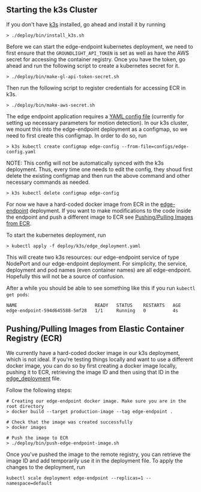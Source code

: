 
## Starting the k3s Cluster 

If you don't have [k3s](https://docs.k3s.io/) installed, go ahead and install it by running 

```shell
> ./deploy/bin/install_k3s.sh
```

Before we can start the edge-endpoint kubernetes deployment, we need to first ensure that 
the `GROUNDLIGHT_API_TOKEN` is set as well as have the AWS secret for accessing the container
registry. Once you have the token, go ahead and run the following
script to create a kubernetes secret for it. 

```shell
> ./deploy/bin/make-gl-api-token-secret.sh
```

Then run the following script to register credentials for accessing ECR in k3s. 

```shell
> ./deploy/bin/make-aws-secret.sh
```

The edge endpoint application requires a [YAML config file](/configs/edge-config.yaml) (currently for setting up necessary parameters 
for motion detection). In our k3s cluster, we mount this into the edge-endpoint deployment as a configmap, so we need to first
create this configmap. In order to do so, run 

```shell
> k3s kubectl create configmap edge-config --from-file=configs/edge-config.yaml
```

NOTE: This config will not be automatically synced with the k3s deployment. Thus, every time one needs to 
edit the config, they shoud first delete the existing configmap and then run the above command and other 
necessary commands as needed. 

```shell
> k3s kubectl delete configmap edge-config
```

For now we have a hard-coded docker image from ECR in the [edge-endpoint](/edge-endpoint/deploy/k3s/edge_deployment.yaml) 
deployment. If you want to make modifications to the code inside the endpoint and push a different 
image to ECR see [Pushing/Pulling Images from ECR](#pushingpulling-images-from-elastic-container-registry-ecr).

To start the kubernetes deployment, run 
```shell
> kubectl apply -f deploy/k3s/edge_deployment.yaml
```

This will create two k3s resources: our edge-endpoint service of type NodePort and our edge-endpoint
deployment. For simplicity, the service, deployment and pod names (even container names) are all 
edge-endpoint. Hopefully this will not be a source of confusion. 

After a while you should be able to see something like this if you run `kubectl get pods`:

```shell
NAME                             READY   STATUS    RESTARTS   AGE
edge-endpoint-594d645588-5mf28   1/1     Running   0          4s
```


## Pushing/Pulling Images from Elastic Container Registry (ECR)

We currently have a hard-coded docker image in our k3s deployment, which is not ideal. 
If you're testing things locally and want to use a different docker image, you can do so
by first creating a docker image locally, pushing it to ECR, retrieving the image ID and 
then using that ID in the [edge_deployment](/edge-endpoint/deploy/k3s/edge_deployment.yaml) file. 

Follow the following steps:

```shell
# Creating our edge-endpoint docker image. Make sure you are in the root directory
> docker build --target production-image --tag edge-endpoint .

# Check that the image was created successfully
> docker images 

# Push the image to ECR 
> ./deploy/bin/push-edge-endpoint-image.sh

```

Once you've pushed the image to the remote registry, you can retrieve the image ID and add temporarily
use it in the deployment file. To apply the changes to the deployment, run 

```shell
kubectl scale deployment edge-endpoint --replicas=1 --namespace=default
```

